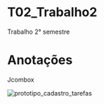 # T02_Trabalho2
 Trabalho 2° semestre
 
# Anotações 
 Jcombox
 
 
![prototipo_cadastro_tarefas](https://user-images.githubusercontent.com/78597253/197304546-7df40a11-bbeb-4e7e-8ab8-2d129730b10e.png)

